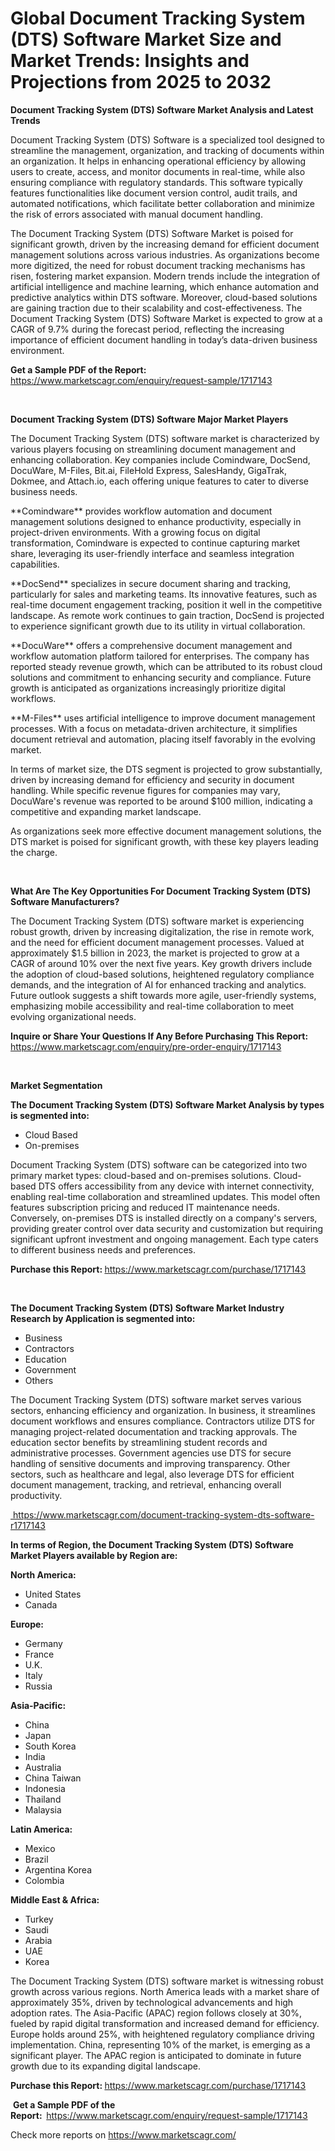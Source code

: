 <p><h1>Global Document Tracking System (DTS) Software Market Size and Market Trends: Insights and Projections from 2025 to 2032</h1></p><p><strong>Document Tracking System (DTS) Software Market Analysis and Latest Trends</strong></p>
<p><p>Document Tracking System (DTS) Software is a specialized tool designed to streamline the management, organization, and tracking of documents within an organization. It helps in enhancing operational efficiency by allowing users to create, access, and monitor documents in real-time, while also ensuring compliance with regulatory standards. This software typically features functionalities like document version control, audit trails, and automated notifications, which facilitate better collaboration and minimize the risk of errors associated with manual document handling.</p><p>The Document Tracking System (DTS) Software Market is poised for significant growth, driven by the increasing demand for efficient document management solutions across various industries. As organizations become more digitized, the need for robust document tracking mechanisms has risen, fostering market expansion. Modern trends include the integration of artificial intelligence and machine learning, which enhance automation and predictive analytics within DTS software. Moreover, cloud-based solutions are gaining traction due to their scalability and cost-effectiveness. The Document Tracking System (DTS) Software Market is expected to grow at a CAGR of 9.7% during the forecast period, reflecting the increasing importance of efficient document handling in today’s data-driven business environment.</p></p>
<p><strong>Get a Sample PDF of the Report:&nbsp;</strong> <a href="https://www.marketscagr.com/enquiry/request-sample/1717143?utm_campaign=2039&utm_medium=2&utm_source=Github&utm_content=ia&utm_term=25032025&utm_id=document-tracking-system-dts-software">https://www.marketscagr.com/enquiry/request-sample/1717143</a></p>
<p>&nbsp;</p>
<p><strong>Document Tracking System (DTS) Software Major Market Players</strong></p>
<p><p>The Document Tracking System (DTS) software market is characterized by various players focusing on streamlining document management and enhancing collaboration. Key companies include Comindware, DocSend, DocuWare, M-Files, Bit.ai, FileHold Express, SalesHandy, GigaTrak, Dokmee, and Attach.io, each offering unique features to cater to diverse business needs.</p><p>**Comindware** provides workflow automation and document management solutions designed to enhance productivity, especially in project-driven environments. With a growing focus on digital transformation, Comindware is expected to continue capturing market share, leveraging its user-friendly interface and seamless integration capabilities.</p><p>**DocSend** specializes in secure document sharing and tracking, particularly for sales and marketing teams. Its innovative features, such as real-time document engagement tracking, position it well in the competitive landscape. As remote work continues to gain traction, DocSend is projected to experience significant growth due to its utility in virtual collaboration.</p><p>**DocuWare** offers a comprehensive document management and workflow automation platform tailored for enterprises. The company has reported steady revenue growth, which can be attributed to its robust cloud solutions and commitment to enhancing security and compliance. Future growth is anticipated as organizations increasingly prioritize digital workflows.</p><p>**M-Files** uses artificial intelligence to improve document management processes. With a focus on metadata-driven architecture, it simplifies document retrieval and automation, placing itself favorably in the evolving market.</p><p>In terms of market size, the DTS segment is projected to grow substantially, driven by increasing demand for efficiency and security in document handling. While specific revenue figures for companies may vary, DocuWare's revenue was reported to be around $100 million, indicating a competitive and expanding market landscape.</p><p>As organizations seek more effective document management solutions, the DTS market is poised for significant growth, with these key players leading the charge.</p></p>
<p>&nbsp;</p>
<p><strong>What Are The Key Opportunities For Document Tracking System (DTS) Software Manufacturers?</strong></p>
<p><p>The Document Tracking System (DTS) software market is experiencing robust growth, driven by increasing digitalization, the rise in remote work, and the need for efficient document management processes. Valued at approximately $1.5 billion in 2023, the market is projected to grow at a CAGR of around 10% over the next five years. Key growth drivers include the adoption of cloud-based solutions, heightened regulatory compliance demands, and the integration of AI for enhanced tracking and analytics. Future outlook suggests a shift towards more agile, user-friendly systems, emphasizing mobile accessibility and real-time collaboration to meet evolving organizational needs.</p></p>
<p><strong>Inquire or Share Your Questions If Any Before Purchasing This Report:</strong> <a href="https://www.marketscagr.com/enquiry/pre-order-enquiry/1717143?utm_campaign=2039&utm_medium=2&utm_source=Github&utm_content=ia&utm_term=25032025&utm_id=document-tracking-system-dts-software">https://www.marketscagr.com/enquiry/pre-order-enquiry/1717143</a></p>
<p>&nbsp;</p>
<p><strong>Market Segmentation</strong></p>
<p><strong>The Document Tracking System (DTS) Software Market Analysis by types is segmented into:</strong></p>
<p><ul><li>Cloud Based</li><li>On-premises</li></ul></p>
<p><p>Document Tracking System (DTS) software can be categorized into two primary market types: cloud-based and on-premises solutions. Cloud-based DTS offers accessibility from any device with internet connectivity, enabling real-time collaboration and streamlined updates. This model often features subscription pricing and reduced IT maintenance needs. Conversely, on-premises DTS is installed directly on a company's servers, providing greater control over data security and customization but requiring significant upfront investment and ongoing management. Each type caters to different business needs and preferences.</p></p>
<p><strong>Purchase this Report:&nbsp;</strong><a href="https://www.marketscagr.com/purchase/1717143?utm_campaign=2039&utm_medium=2&utm_source=Github&utm_content=ia&utm_term=25032025&utm_id=document-tracking-system-dts-software">https://www.marketscagr.com/purchase/1717143</a></p>
<p>&nbsp;</p>
<p><strong>The Document Tracking System (DTS) Software Market Industry Research by Application is segmented into:</strong></p>
<p><ul><li>Business</li><li>Contractors</li><li>Education</li><li>Government</li><li>Others</li></ul></p>
<p><p>The Document Tracking System (DTS) software market serves various sectors, enhancing efficiency and organization. In business, it streamlines document workflows and ensures compliance. Contractors utilize DTS for managing project-related documentation and tracking approvals. The education sector benefits by streamlining student records and administrative processes. Government agencies use DTS for secure handling of sensitive documents and improving transparency. Other sectors, such as healthcare and legal, also leverage DTS for efficient document management, tracking, and retrieval, enhancing overall productivity.</p></p>
<p><a href="https://www.marketscagr.com/document-tracking-system-dts-software-r1717143?utm_campaign=2039&utm_medium=2&utm_source=Github&utm_content=ia&utm_term=25032025&utm_id=document-tracking-system-dts-software">&nbsp;https://www.marketscagr.com/document-tracking-system-dts-software-r1717143</a></p>
<p><strong>In terms of Region, the Document Tracking System (DTS) Software Market Players available by Region are:</strong></p>
<p>
    <p> <strong> North America: </strong>
        <ul>
            <li>United States</li>
            <li>Canada</li>
        </ul>
        </p> 
    <p> <strong> Europe: </strong>
        <ul>
            <li>Germany</li>
            <li>France</li>
            <li>U.K.</li>
            <li>Italy</li>
            <li>Russia</li>
        </ul>
        </p> 
    <p> <strong> Asia-Pacific: </strong>
        <ul>
            <li>China</li>
            <li>Japan</li>
            <li>South Korea</li>
            <li>India</li>
            <li>Australia</li>
            <li>China Taiwan</li>
            <li>Indonesia</li>
            <li>Thailand</li>
            <li>Malaysia</li>
        </ul>
        </p> 
    <p> <strong> Latin America: </strong>
        <ul>
            <li>Mexico</li>
            <li>Brazil</li>
            <li>Argentina Korea</li>
            <li>Colombia</li>
        </ul>
        </p> 
    <p> <strong> Middle East & Africa: </strong>
        <ul>
            <li>Turkey</li>
            <li>Saudi</li>
            <li>Arabia</li>
            <li>UAE</li>
            <li>Korea</li>
        </ul>
    </p>
    </p>
<p><p>The Document Tracking System (DTS) software market is witnessing robust growth across various regions. North America leads with a market share of approximately 35%, driven by technological advancements and high adoption rates. The Asia-Pacific (APAC) region follows closely at 30%, fueled by rapid digital transformation and increased demand for efficiency. Europe holds around 25%, with heightened regulatory compliance driving implementation. China, representing 10% of the market, is emerging as a significant player. The APAC region is anticipated to dominate in future growth due to its expanding digital landscape.</p></p>
<p><strong>Purchase this Report: </strong><a href="https://www.marketscagr.com/purchase/1717143?utm_campaign=2039&utm_medium=2&utm_source=Github&utm_content=ia&utm_term=25032025&utm_id=document-tracking-system-dts-software">https://www.marketscagr.com/purchase/1717143</a></p>
<p>&nbsp;<strong>Get a Sample PDF of the Report:&nbsp;&nbsp;</strong><a href="https://www.marketscagr.com/enquiry/request-sample/1717143?utm_campaign=2039&utm_medium=2&utm_source=Github&utm_content=ia&utm_term=25032025&utm_id=document-tracking-system-dts-software">https://www.marketscagr.com/enquiry/request-sample/1717143</a></p>
<p><strong></strong></p>
<p>Check more reports on <a href="https://www.marketscagr.com/?utm_campaign=2039&utm_medium=2&utm_source=Github&utm_content=ia&utm_term=25032025&utm_id=document-tracking-system-dts-software">https://www.marketscagr.com/</a></p>